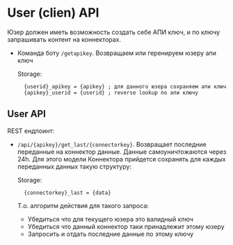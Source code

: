 User (clien) API
================

Юзер должен иметь возможность создать себе АПИ ключ, и по 
ключу запрашивать контент на коннекторах.


* Команда боту `/getapikey`. Возвращаем или геренируем юзеру апи ключ

    Storage:
    
        {userid}_apikey = {apikey} ; для данного юзера сохраняем апи ключ
        {apikey}_userid = {userid} ; reverse lookup по апи ключу
        

User API
---------

REST ендпоинт:

* `/api/{apikey}/get_last/{connectorkey}`. Возвращает последние переданные на коннектор данные. 
Данные самоуничтожаются через 24h. Для этого модели Коннектора прийдется
сохранять для каждых переданных данных такую структуру:

    Storage:
    
        {connectorkey}_last = {data}
        
    Т.о. алгоритм действия для такого запроса:

    * Убедиться что для текущего юзера это валидный ключ
    * Убедиться что данный коннектор таки принадлежит этому юзеру
    * Запросить и отдать последние данные по этому ключу